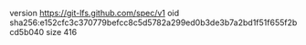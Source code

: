 version https://git-lfs.github.com/spec/v1
oid sha256:e152cfc3c370779befcc8c5d5782a299ed0b3de3b7a2bd1f51f655f2bcd5b040
size 416
